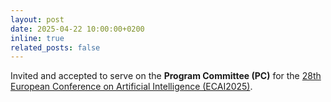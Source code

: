 ```yaml
---
layout: post
date: 2025-04-22 10:00:00+0200
inline: true
related_posts: false
---
```


Invited and accepted to serve on the **Program Committee (PC)** for the [28th European Conference on Artificial Intelligence (ECAI2025)](https://ecai2025.org/).
